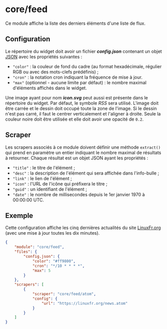 # core/feed

Ce module affiche la liste des derniers éléments d'une liste de flux.

## Configuration

Le répertoire du widget doit avoir un fichier ***config.json*** contenant un
objet
[JSON](https://www.json.org/json-fr.html "JavaScript Object Notation") avec les
propriétés suivantes :

- `"color"` : la couleur de fond du cadre (au format hexadécimale, régulier RGB
  ou avec des mots-clefs prédéfinis) ;
- `"cron"` : la notation cron indiquant la fréquence de mise à jour.
- `"max"` (optionnel - aucune limite par défaut) : le nombre maximal d'éléments
  affichés dans le widget.

Une image ayant pour nom ***icon.svg*** peut aussi est présente dans le
répertoire du widget. Par défaut, le symbole *RSS* sera utilisé. L'image doit
être carrée et le dessin doit occupé toute la zone de l'image. Si le dessin
n'est pas carré, il faut le centrer verticalement et l'aligner à droite. Seule
la couleur noire doit être utilisée et elle doit avoir une opacité de `0.2`.

## Scraper

Les scrapers associés à ce module doivent définir une méthode `extract()` qui
prend en paramètre un entier indiquant le nombre maximal de résultats à
retourner. Chaque résultat est un objet JSON ayant les propriétés :

- `"title"` : le titre de l'élément ;
- `"desc"` : la description de l'élément qui sera affichée dans l'info-bulle ;
- `"link"` : le lien de l'élément ;
- `"icon"` : l'URL de l'icône qui préfixera le titre ;
- `"guid"` : un identifiant de l'élément ;
- `"date"` : le nombre de millisecondes depuis le 1er janvier 1970 à 00:00:00
  UTC.

## Exemple

Cette configuration affiche les cinq dernières actualités du site
[LinuxFr.org](https://linuxfr.org/) (avec une mise à jour toutes les dix
minutes).

```JSON
{
    "module": "core/feed",
    "files": {
        "config.json": {
            "color": "#ff9800",
            "cron": "*/10 * * * *",
            "max": 5
        }
    },
    "scrapers": [
        {
            "scraper": "core/feed/atom",
            "config": {
                "url": "https://linuxfr.org/news.atom"
            }
        }
    ]
}
```
